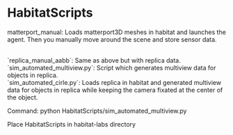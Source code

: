 # HabitatScripts
matterport_manual: Loads matterport3D meshes in habitat and launches the agent. Then you manually move around the scene and store sensor data.

<br>
`replica_manual_aabb`: Same as above but with replica data.

<br>
`sim_automated_multiview.py`:
Script which generates multiview data for objects in replica. 

<br>
`sim_automated_cirle.py`:
Loads replica in habitat and generated multiview data for objects in replica while keeping the camera fixated at the center of the object.

Command: python HabitatScripts/sim_automated_multiview.py

Place HabitatScripts in habitat-labs directory
